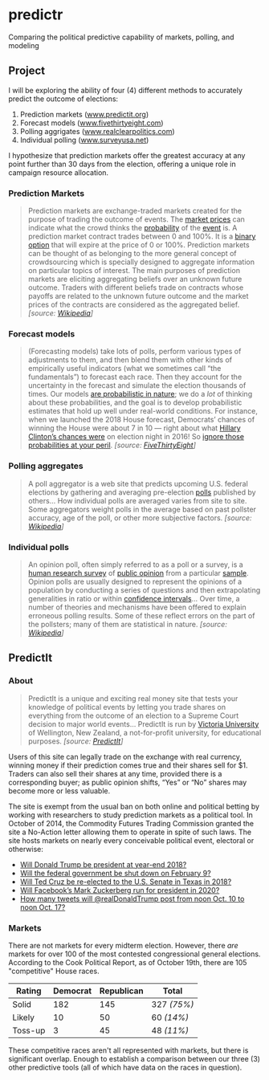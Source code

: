 

# predictr
Comparing the political predictive capability of markets, polling, and modeling

## Project

I will be exploring the ability of four (4) different methods to accurately predict the outcome of elections:

1. Prediction markets (www.predictit.org)
2. Forecast models (www.fivethirtyeight.com)
3. Polling aggrigates (www.realclearpolitics.com)
4. Individual polling (www.surveyusa.net)

I hypothesize that prediction markets offer the greatest accuracy at any point further than 30 days from the election, offering a unique role in campaign resource allocation.

### Prediction Markets

> Prediction markets are exchange-traded markets created for the purpose of trading the outcome of events. The [market prices](https://en.wikipedia.org/wiki/Market_price "Market price") can indicate what the crowd thinks the [probability](https://en.wikipedia.org/wiki/Probability "Probability") of the [event](https://en.wikipedia.org/wiki/Event_(probability_theory) "Event (probability theory)") is. A prediction market contract trades between 0 and 100%. It is a [binary option](https://en.wikipedia.org/wiki/Binary_option "Binary option") that will expire at the price of 0 or 100%. Prediction markets can be thought of as belonging to the more general concept of crowdsourcing which is specially designed to aggregate information on particular topics of interest. The main purposes of prediction markets are eliciting aggregating beliefs over an unknown future outcome. Traders with different beliefs trade on contracts whose payoffs are related to the unknown future outcome and the market prices of the contracts are considered as the aggregated belief. _[source: [Wikipedia](https://en.wikipedia.org/wiki/Prediction_market)]_

### Forecast models

> (Forecasting models) take lots of polls, perform various types of adjustments to them, and then blend them with other kinds of empirically useful indicators (what we sometimes call “the fundamentals”) to forecast each race. Then they account for the uncertainty in the forecast and simulate the election thousands of times. Our models [are probabilistic in nature](https://fivethirtyeight.com/features/a-users-guide-to-fivethirtyeights-2016-general-election-forecast/); we do a _lot_ of thinking about these probabilities, and the goal is to develop probabilistic estimates that hold up well under real-world conditions. For instance, when we launched the 2018 House forecast, Democrats’ chances of winning the House were about 7 in 10 — right about what [Hillary Clinton’s chances were](https://fivethirtyeight.com/features/why-fivethirtyeight-gave-trump-a-better-chance-than-almost-anyone-else/) on election night in 2016! So [ignore those probabilities at your peril](https://fivethirtyeight.com/features/the-media-has-a-probability-problem/). _[source: [FiveThirtyEight](https://fivethirtyeight.com/methodology/how-fivethirtyeights-house-and-senate-models-work/)]_

### Polling aggregates

> A poll aggregator is a web site that predicts upcoming U.S. federal elections by gathering and averaging pre-election [polls](https://en.wikipedia.org/wiki/Opinion_poll "Opinion poll") published by others… How individual polls are averaged varies from site to site. Some aggregators weight polls in the average based on past pollster accuracy, age of the poll, or other more subjective factors. _[source: [Wikipedia](https://en.wikipedia.org/wiki/Poll_aggregator)]_ 

### Individual polls

> An opinion poll, often simply referred to as a poll or a survey, is a [human research survey](https://en.wikipedia.org/wiki/Survey_(human_research)) of [public opinion](https://en.wikipedia.org/wiki/Public_opinion "Public opinion") from a particular [sample](https://en.wikipedia.org/wiki/Sampling_(statistics) "Sampling (statistics)"). Opinion polls are usually designed to represent the opinions of a population by conducting a series of questions and then extrapolating generalities in ratio or within [confidence intervals](https://en.wikipedia.org/wiki/Confidence_intervals "Confidence intervals")… Over time, a number of theories and mechanisms have been offered to explain erroneous polling results. Some of these reflect errors on the part of the pollsters; many of them are statistical in nature. _[source: [Wikipedia](https://en.wikipedia.org/wiki/Opinion_poll)]_ 


## PredictIt

### About

> PredictIt is a unique and exciting real money site that tests your knowledge of political events by letting you trade shares on everything from the outcome of an election to a Supreme Court decision to major world events… PredictIt is run by [Victoria University](http://www.victoria.ac.nz/) of Wellington, New Zealand, a not-for-profit university, for educational purposes. _[source: [PredictIt](https://www.predictit.org/support/what-is-predictit)]_ 

Users of this site can legally trade on the exchange with real currency, winning money if their prediction comes true and their shares sell for $1. Traders can also sell their shares at any time, provided there is a corresponding buyer; as public opinion shifts, “Yes” or “No” shares may become more or less valuable. 

The site is exempt from the usual ban on both online and political betting by working with researchers to study prediction markets as a political tool. In October of 2014, the Commodity Futures Trading Commission granted the site a No-Action letter allowing them to operate in spite of such laws. The site hosts markets on nearly every conceivable political event, electoral or otherwise:

* [Will Donald Trump be president at year-end 2018?](https://www.predictit.org/markets/detail/2939/Will-Donald-Trump-be-president-at-year-end-2018)
* [Will the federal government be shut down on February 9?](https://www.predictit.org/markets/detail/4078/Will-the-federal-government-be-shut-down-on-February-9)
* [Will Ted Cruz be re-elected to the U.S. Senate in Texas in 2018?](https://www.predictit.org/markets/detail/2928/Will-Ted-Cruz-be-re-elected-to-the-US-Senate-in-Texas-in-2018)
* [Will Facebook’s Mark Zuckerberg run for president in 2020?](https://www.predictit.org/markets/detail/2992/Will-Facebook%27s-Mark-Zuckerberg-run-for-president-in-2020)
* [How many tweets will @realDonaldTrump post from noon Oct. 10 to noon Oct. 17?](https://www.predictit.org/markets/detail/4956/How-many-tweets-will-@realDonaldTrump-post-from-noon-Oct-17-to-noon-Oct-24)

### Markets

There are not markets for every midterm election. However, there _are_ markets for over 100 of the most contested congressional general elections. According to the Cook Political Report, as of October 19th, there are 105 "competitive" House races.

|Rating|Democrat|Republican|Total|
|--|--|--|--|
|Solid|182|145|327 _(75%)_|
|Likely|10|50|60 _(14%)_|
|Toss-up|3|45|48 _(11%)_|

These competitive races aren't all represented with markets, but there is significant overlap. Enough to establish a comparison between  our three (3) other predictive tools (all of which have data on the races in question).
